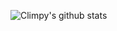 ![Climpy's github stats](https://github-readme-stats.vercel.app/api/top-langs/?username=cemicyz&hide=html,css,javascript)
